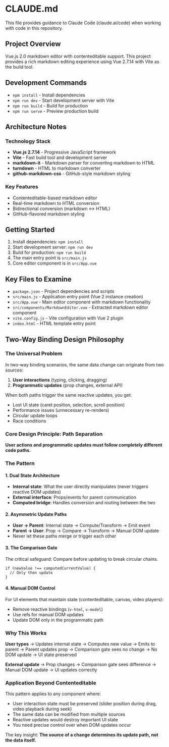 # CLAUDE.md

This file provides guidance to Claude Code (claude.ai/code) when working with code in this repository.

## Project Overview

Vue.js 2.0 markdown editor with contenteditable support. This project provides a rich markdown editing experience using Vue 2.7.14 with Vite as the build tool.

## Development Commands

- `npm install` - Install dependencies
- `npm run dev` - Start development server with Vite
- `npm run build` - Build for production
- `npm run serve` - Preview production build

## Architecture Notes

### Technology Stack
- **Vue.js 2.7.14** - Progressive JavaScript framework
- **Vite** - Fast build tool and development server
- **markdown-it** - Markdown parser for converting markdown to HTML
- **turndown** - HTML to markdown converter
- **github-markdown-css** - GitHub-style markdown styling

### Key Features
- Contenteditable-based markdown editor
- Real-time markdown to HTML conversion
- Bidirectional conversion (markdown ↔ HTML)
- GitHub-flavored markdown styling

## Getting Started

1. Install dependencies: `npm install`
2. Start development server: `npm run dev`
3. Build for production: `npm run build`
4. The main entry point is `src/main.js`
5. Core editor component is in `src/App.vue`

## Key Files to Examine

- `package.json` - Project dependencies and scripts
- `src/main.js` - Application entry point (Vue 2 instance creation)
- `src/App.vue` - Main editor component with markdown functionality
- `src/components/MarkdownEditor.vue` - Extracted markdown editor component
- `vite.config.js` - Vite configuration with Vue 2 plugin
- `index.html` - HTML template entry point

## Two-Way Binding Design Philosophy

### The Universal Problem
In two-way binding scenarios, the same data change can originate from two sources:
1. **User interactions** (typing, clicking, dragging)
2. **Programmatic updates** (prop changes, external API)

When both paths trigger the same reactive updates, you get:
- Lost UI state (caret position, selection, scroll position)
- Performance issues (unnecessary re-renders)
- Circular update loops
- Race conditions

### Core Design Principle: Path Separation
**User actions and programmatic updates must follow completely different code paths.**

### The Pattern

#### 1. Dual State Architecture
- **Internal state**: What the user directly manipulates (never triggers reactive DOM updates)
- **External interface**: Props/events for parent communication
- **Computed bridge**: Handles conversion and routing between the two

#### 2. Asymmetric Update Paths
- **User → Parent**: Internal state → Compute/Transform → Emit event
- **Parent → User**: Prop → Compare → Transform → Manual DOM update
- Never let these paths merge or trigger each other

#### 3. The Comparison Gate
The critical safeguard: Compare before updating to break circular chains.
```
if (newValue !== computedCurrentValue) { 
  // Only then update
}
```

#### 4. Manual DOM Control
For UI elements that maintain state (contenteditable, canvas, video players):
- Remove reactive bindings (`v-html`, `v-model`)
- Use refs for manual DOM updates
- Update DOM only in the programmatic path

### Why This Works

**User types** → Updates internal state → Computes new value → Emits to parent → Parent updates prop → Comparison gate sees no change → No DOM update → UI state preserved

**External update** → Prop changes → Comparison gate sees difference → Manual DOM update → UI updates correctly

### Application Beyond Contenteditable

This pattern applies to any component where:
- User interaction state must be preserved (slider position during drag, video playback during seek)
- The same data can be modified from multiple sources
- Reactive updates would destroy important UI state
- You need precise control over when DOM updates occur

The key insight: **The source of a change determines its update path, not the data itself.**
